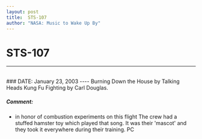 ```yaml
---
layout: post
title:  STS-107
author: "NASA: Music to Wake Up By"
---
```


# STS-107
----
<br/>
### DATE: January 23, 2003
----
Burning Down the House by Talking Heads
Kung Fu Fighting by Carl Douglas.

##### Comment:
* in honor of combustion experiments on this flight
The crew had a stuffed hamster toy which played that  song. It was their 'mascot' and they took it everywhere during their training. PC
